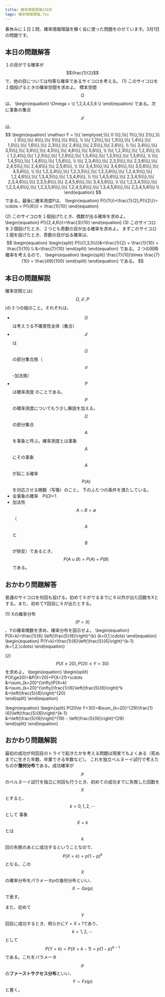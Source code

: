 ```yaml
---
title: 確率情報理論1日目
tags: 確率情報理論,Tex
---
```


春休みに１日１問、確率情報理論を解く会に使った問題をのせています。3月1日の問題です。


## 本日の問題解答
１の目がでる確率が $$\frac{1}{2}$$ で、他の目については均等な確率であるサイコロを考える。
(1) このサイコロを１個投げるときの確率空間を求めよ。 
  標本空間$$\Omega $$は、
  \begin{equation}
    \Omega = \\{ 1,2,3,4,5,6 \\} 
  \end{equation}
  である。次に事象の集合 $$\mathscr F$$は、
  $$
  \begin{equation}
       \mathscr F = \\\{ \emptyset,\\\{ 0 \\\},\\\{ 1\\\},\\\{ 2\\\},\\\{ 3\\\},\\\{ 4\\\},\\\{ 5\\\},\\\{ 6\\\}, \\
      \\\{ 1,2\\\},\\\{ 1,3\\\},\\\{ 1,4\\\},\\\{ 1,5\\\},\\\{ 1,6\\\},\\\{ 2,3\\\},\\\{ 2,4\\\},\\\{ 2,5\\\},\\\{ 2,6\\\}, \\
      \\\{ 3,4\\\},\\\{ 3,5\\\},\\\{ 3,6\\\},\\\{ 4,5\\\},\\\{ 4,6\\\},\\\{ 5,6\\\}, \\
      \\\{ 1,2,3\\\},\\\{ 1,2,3\\\},\\\{ 1,2,4\\\},\\\{ 1,2,5\\\},\\\{ 1,2,6\\\},\\\{ 1,3,4\\\},\\\{ 1,3,5\\\},\\\{ 1,3,6\\\}, \\
      \\\{ 1,4,5\\\},\\\{ 1,4,6\\\},\\\{ 1,5,6\\\}, \\
      \\\{ 2,3,4\\\},\\\{ 2,3,5\\\},\\\{ 2,3,6\\\},\\\{ 2,4,5\\\},\\\{ 2,4,6\\\},\\\{ 2,5,6\\\}, \\
      \\\{ 3,4,5\\\},\\\{ 3,4,6\\\},\\\{ 3,5,6\\\},\\\{ 4,5,6\\\}, \\
      \\\{ 1,2,3,4\\\},\\\{ 1,2,3,5\\\},\\\{ 1,2,3,6\\\},\\\{ 1,2,4,5\\\},\\\{ 1,2,4,6\\\},\\\{ 1,3,4,5\\\},\\\{ 1,3,4,6\\\}, \\
      \\\{ 1,4,5,6\\\},\\\{ 2,3,4,5\\\},\\\{ 2,3,4,6\\\},\\\{ 2,3,5,6\\\},\\\{ 2,4,5,6\\\},\\\{ 3,4,5,6\\\}, \\
      \\\{ 1,2,3,4,5\\\},\\\{ 1,2,3,4,6\\\},\\\{ 1,2,3,5,6\\\},\\\{ 1,2,4,5,6\\\},\\\{ 1,3,4,5,6\\\},\\\{ 2,3,4,5,6\\\} \\
  \end{equation}
  $$
  である。最後に確率測度Pは、
  \begin{equation}
    P(\\{1\\})=\frac{1}{2},P(\\{2\\})= \cdots = P(\\{6\\}) = \frac{1}{10}
  \end{equation}

(2) このサイコロを１個投げたとき、偶数が出る確率を求めよ。
  \begin{equation}
    P(\\{2,4,6\\})=\frac{3}{10}
  \end{equation} 
(3) このサイコロを２個投げたとき、２つとも奇数の目が出る確率を求めよ。
    まずこのサイコロ１個を投げたとき、奇数の目が出る確率は、
    $$
  \begin{equation}
    \begin{split}
      P(\\{1,3,5\\})&=\frac{1}{2} + \frac{1}{10} + \frac{1}{10} \\
      &=\frac{7}{10}
    \end{split}
  \end{equation}  
  である。２つの同時確率を考えるので、
  \begin{equation}
    \begin{split}
      \frac{7}{10}\times \frac{7}{10} = \frac{49}{100}
    \end{split}
  \end{equation}  
  である。
  $$

## 本日の問題解説
確率空間とは($$ \Omega ,\mathscr F,P$$)の３つの組のこと。それぞれは、
  + $$\Omega$$ は考えうる不確実性全体（集合）
  + $$\mathscr F$$ は$$\Omega$$の部分集合族（$$\sigma$$-加法族）
  + $$P$$ は確率測度
のことである。
$$P$$の確率測度についてもう少し解説を加える。$$\Omega$$の部分集合$$A$$を事象と呼ぶ。確率測度とは事象$$A$$にその事象$$A$$が起こる確率$$P(A)$$を対応させる関数（写像）のこと。
下のふたつの条件を満たしている。
+ 全事象の確率　$P(\Omega)$=1
 + 加法性　$$A\cap B=\emptyset$$（$$A$$と$$B$$が排反）であるとき、$$P(A\cup B)=P(A)+P(B)$$である。


## おかわり問題解答
普通のサイコロを何回も投げる。初めて６がでるまでに６以外が出た回数をXとする。また、初めてY回目に６が出たとする。

(1) Xの確率分布$$(P=X)$$、Yの確率関数を求め、確率分布を図示せよ。
  \begin{equation}
    P(X=k)=\frac{1}{6} \left(\frac{5}{6}\right)^{k}   (k=0,1,\cdots)
  \end{equation}
  \begin{equation}
    P(Y=k)=\frac{1}{6}\left(\frac{5}{6}\right)^{k-1}   (k=1,2,\cdots)
  \end{equation}

(2)$$ P(X\ge20) , P(20\le Y<30) $$を求めよ。 
  \begin{equation}
    \begin{split}
      P(X\ge20)=&P(X=20)+P(X=21)+\cdots<br>
      &=\sum_{k=20}^{\infty}P(X=k)<br>
      &=\sum_{k=20}^{\infty}\frac{1}{6}\left(\frac{5}{6}\right)^k <br>
      &=\left(\frac{5}{6}\right)^{20}<br>
    \end{split}
  \end{equation} 

  \begin{equation}
    \begin{split}
      P(20\le Y<30)=&\sum_{k=20}^{29}\frac{1}{6}\left(\frac{5}{6}\right)^{k-1}<br>
      &=\left(\frac{5}{6}\right)^{19} - \left(\frac{5}{6}\right)^{29}<br>
    \end{split}
  \end{equation} 

## おかわり問題解説
最初の成功が何回目のトライで起きたかを考える問題は現実でもよくある（死ぬまでに生きた年数、卒業できる年数など）。
これを独立ベルヌーイ試行で考えたものが**幾何分布**である。成功確率が$$p$$のベルヌーイ試行を独立に何回も行うとき、初めての成功までに失敗した回数を$$X$$とすると、$$ k=0,1,2,\cdots $$として
事象$$X=k$$とは$$k$$回の失敗のあとに成功するということなので、$$ P(X=k)=p(1-p)^k $$となる。この$$X$$の確率分布をパラメータ$p$の幾何分布といい、$$X \sim Ge(p)$$で表す。

また、初めて$$Y$$回目に成功するとき、明らかに$Y=X+1$であり、$$ k=1,2,\cdots $$として
$$P(Y=k)=P(X=k-1)=p(1-p)^{k-1}$$である。これをパラメータ$$p$$の**ファーストサクセス分布**といい、$$Y\sim Fs(p)$$と書く。
